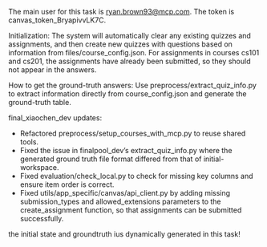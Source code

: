 The main user for this task is ryan.brown93@mcp.com. The token is canvas_token_BryapivvLK7C.

Initialization:
The system will automatically clear any existing quizzes and assignments, and then create new quizzes with questions based on information from files/course_config.json.
For assignments in courses cs101 and cs201, the assignments have already been submitted, so they should not appear in the answers.

How to get the ground-truth answers:
Use preprocess/extract_quiz_info.py to extract information directly from course_config.json and generate the ground-truth table.

final_xiaochen_dev updates:
- Refactored preprocess/setup_courses_with_mcp.py to reuse shared tools.
- Fixed the issue in finalpool_dev’s extract_quiz_info.py where the generated ground truth file format differed from that of initial-workspace.
- Fixed evaluation/check_local.py to check for missing key columns and ensure item order is correct.
- Fixed utils/app_specific/canvas/api_client.py by adding missing submission_types and allowed_extensions parameters to the create_assignment function, so that assignments can be submitted successfully.

the initial state and groundtruth ius dynamically generated in this task!
